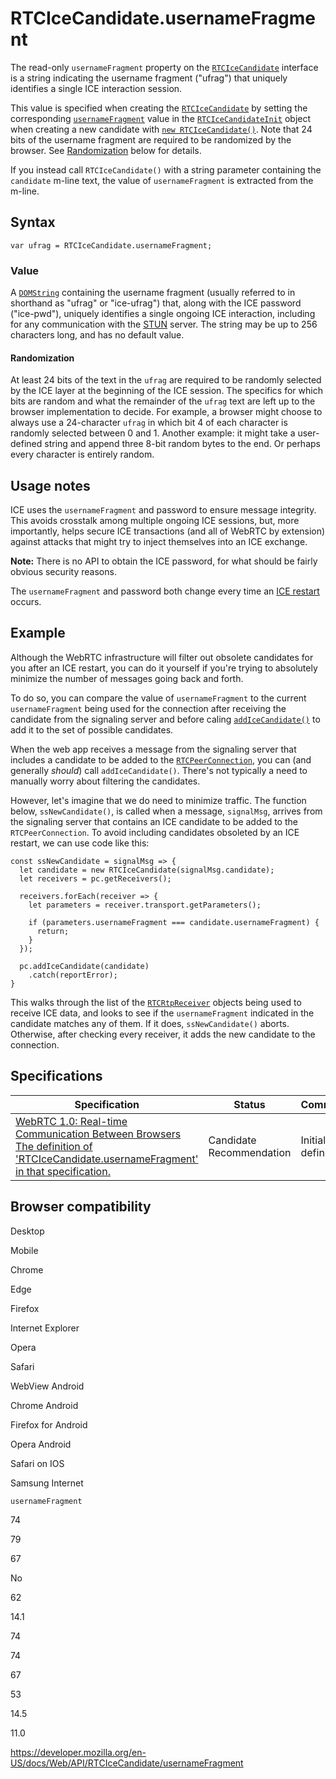 RTCIceCandidate.usernameFragment
================================

The read-only `usernameFragment` property on the [`RTCIceCandidate`](../rtcicecandidate) interface is a string indicating the username fragment ("ufrag") that uniquely identifies a single ICE interaction session.

This value is specified when creating the [`RTCIceCandidate`](../rtcicecandidate) by setting the corresponding [`usernameFragment`](../rtcicecandidateinit/usernamefragment) value in the [`RTCIceCandidateInit`](../rtcicecandidateinit) object when creating a new candidate with [`new RTCIceCandidate()`](rtcicecandidate). Note that 24 bits of the username fragment are required to be randomized by the browser. See [Randomization](#randomization) below for details.

If you instead call `RTCIceCandidate()` with a string parameter containing the `candidate` m-line text, the value of `usernameFragment` is extracted from the m-line.

Syntax
------

    var ufrag = RTCIceCandidate.usernameFragment;

### Value

A [`DOMString`](../domstring) containing the username fragment (usually referred to in shorthand as "ufrag" or "ice-ufrag") that, along with the ICE password ("ice-pwd"), uniquely identifies a single ongoing ICE interaction, including for any communication with the [STUN](https://developer.mozilla.org/en-US/docs/Glossary/STUN) server. The string may be up to 256 characters long, and has no default value.

#### Randomization

At least 24 bits of the text in the `ufrag` are required to be randomly selected by the ICE layer at the beginning of the ICE session. The specifics for which bits are random and what the remainder of the `ufrag` text are left up to the browser implementation to decide. For example, a browser might choose to always use a 24-character `ufrag` in which bit 4 of each character is randomly selected between 0 and 1. Another example: it might take a user-defined string and append three 8-bit random bytes to the end. Or perhaps every character is entirely random.

Usage notes
-----------

ICE uses the `usernameFragment` and password to ensure message integrity. This avoids crosstalk among multiple ongoing ICE sessions, but, more importantly, helps secure ICE transactions (and all of WebRTC by extension) against attacks that might try to inject themselves into an ICE exchange.

**Note:** There is no API to obtain the ICE password, for what should be fairly obvious security reasons.

The `usernameFragment` and password both change every time an [ICE restart](../webrtc_api/session_lifetime#ice_restart) occurs.

Example
-------

Although the WebRTC infrastructure will filter out obsolete candidates for you after an ICE restart, you can do it yourself if you're trying to absolutely minimize the number of messages going back and forth.

To do so, you can compare the value of `usernameFragment` to the current `usernameFragment` being used for the connection after receiving the candidate from the signaling server and before caling [`addIceCandidate()`](../rtcpeerconnection/addicecandidate) to add it to the set of possible candidates.

When the web app receives a message from the signaling server that includes a candidate to be added to the [`RTCPeerConnection`](../rtcpeerconnection), you can (and generally *should*) call `addIceCandidate()`. There's not typically a need to manually worry about filtering the candidates.

However, let's imagine that we do need to minimize traffic. The function below, `ssNewCandidate()`, is called when a message, `signalMsg`, arrives from the signaling server that contains an ICE candidate to be added to the `RTCPeerConnection`. To avoid including candidates obsoleted by an ICE restart, we can use code like this:

    const ssNewCandidate = signalMsg => {
      let candidate = new RTCIceCandidate(signalMsg.candidate);
      let receivers = pc.getReceivers();

      receivers.forEach(receiver => {
        let parameters = receiver.transport.getParameters();

        if (parameters.usernameFragment === candidate.usernameFragment) {
          return;
        }
      });

      pc.addIceCandidate(candidate)
        .catch(reportError);
    }

This walks through the list of the [`RTCRtpReceiver`](../rtcrtpreceiver) objects being used to receive ICE data, and looks to see if the `usernameFragment` indicated in the candidate matches any of them. If it does, `ssNewCandidate()` aborts. Otherwise, after checking every receiver, it adds the new candidate to the connection.

Specifications
--------------

<table><thead><tr class="header"><th>Specification</th><th>Status</th><th>Comment</th></tr></thead><tbody><tr class="odd"><td><a href="https://w3c.github.io/webrtc-pc/#dom-rtcicecandidate-usernamefragment">WebRTC 1.0: Real-time Communication Between Browsers<br />
<span class="small">The definition of 'RTCIceCandidate.usernameFragment' in that specification.</span></a></td><td><span class="spec-cr">Candidate Recommendation</span></td><td>Initial definition.</td></tr></tbody></table>

Browser compatibility
---------------------

Desktop

Mobile

Chrome

Edge

Firefox

Internet Explorer

Opera

Safari

WebView Android

Chrome Android

Firefox for Android

Opera Android

Safari on IOS

Samsung Internet

`usernameFragment`

74

79

67

No

62

14.1

74

74

67

53

14.5

11.0

<a href="https://developer.mozilla.org/en-US/docs/Web/API/RTCIceCandidate/usernameFragment" class="_attribution-link">https://developer.mozilla.org/en-US/docs/Web/API/RTCIceCandidate/usernameFragment</a>
